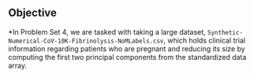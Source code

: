 ## Objective
*In Problem Set 4, we are tasked with taking a large dataset, `Synthetic-Numerical-CoV-10K-Fibrinolysis-NoMLabels.csv`, which holds clinical trial information regarding patients who are pregnant and reducing its size by computing the first two principal components from the standardized data array. 
